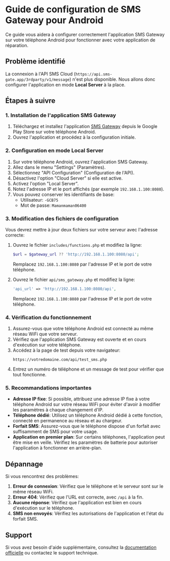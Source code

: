 # Guide de configuration de SMS Gateway pour Android

Ce guide vous aidera à configurer correctement l'application SMS Gateway sur votre téléphone Android pour fonctionner avec votre application de réparation.

## Problème identifié

La connexion à l'API SMS Cloud (`https://api.sms-gate.app/3rdparty/v1/message`) n'est plus disponible. Nous allons donc configurer l'application en mode **Local Server** à la place.

## Étapes à suivre

### 1. Installation de l'application SMS Gateway

1. Téléchargez et installez l'application [SMS Gateway](https://play.google.com/store/apps/details?id=networkapps.net.smsgateway) depuis le Google Play Store sur votre téléphone Android.
2. Ouvrez l'application et procédez à la configuration initiale.

### 2. Configuration en mode Local Server

1. Sur votre téléphone Android, ouvrez l'application SMS Gateway.
2. Allez dans le menu "Settings" (Paramètres).
3. Sélectionnez "API Configuration" (Configuration de l'API).
4. Désactivez l'option "Cloud Server" si elle est active.
5. Activez l'option "Local Server".
6. Notez l'adresse IP et le port affichés (par exemple `192.168.1.100:8080`).
7. Vous pouvez conserver les identifiants de base:
   - Utilisateur: `-GCB75`
   - Mot de passe: `Mamanmaman06400`

### 3. Modification des fichiers de configuration

Vous devrez mettre à jour deux fichiers sur votre serveur avec l'adresse correcte:

1. Ouvrez le fichier `includes/functions.php` et modifiez la ligne:
   ```php
   $url = $gateway_url ?? 'http://192.168.1.100:8080/api';
   ```
   Remplacez `192.168.1.100:8080` par l'adresse IP et le port de votre téléphone.

2. Ouvrez le fichier `api/sms_gateway.php` et modifiez la ligne:
   ```php
   'api_url' => 'http://192.168.1.100:8080/api',
   ```
   Remplacez `192.168.1.100:8080` par l'adresse IP et le port de votre téléphone.

### 4. Vérification du fonctionnement

1. Assurez-vous que votre téléphone Android est connecté au même réseau WiFi que votre serveur.
2. Vérifiez que l'application SMS Gateway est ouverte et en cours d'exécution sur votre téléphone.
3. Accédez à la page de test depuis votre navigateur:
   ```
   https://votredomaine.com/api/test_sms.php
   ```
4. Entrez un numéro de téléphone et un message de test pour vérifier que tout fonctionne.

### 5. Recommandations importantes

- **Adresse IP fixe**: Si possible, attribuez une adresse IP fixe à votre téléphone Android sur votre réseau WiFi pour éviter d'avoir à modifier les paramètres à chaque changement d'IP.
- **Téléphone dédié**: Utilisez un téléphone Android dédié à cette fonction, connecté en permanence au réseau et au chargeur.
- **Forfait SMS**: Assurez-vous que le téléphone dispose d'un forfait avec suffisamment de SMS pour votre usage.
- **Application en premier plan**: Sur certains téléphones, l'application peut être mise en veille. Vérifiez les paramètres de batterie pour autoriser l'application à fonctionner en arrière-plan.

## Dépannage

Si vous rencontrez des problèmes:

1. **Erreur de connexion**: Vérifiez que le téléphone et le serveur sont sur le même réseau WiFi.
2. **Erreur 404**: Vérifiez que l'URL est correcte, avec `/api` à la fin.
3. **Aucune réponse**: Vérifiez que l'application est bien en cours d'exécution sur le téléphone.
4. **SMS non envoyés**: Vérifiez les autorisations de l'application et l'état du forfait SMS.

## Support

Si vous avez besoin d'aide supplémentaire, consultez la [documentation officielle](https://docs.sms-gate.app/) ou contactez le support technique. 